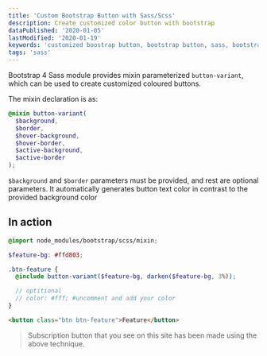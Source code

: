 ```yaml
---
title: 'Custom Bootstrap Button with Sass/Scss'
description: Create customized color button with bootstrap
dataPublished: '2020-01-05'
lastModified: '2020-01-19'
keywords: 'customized boostrap button, bootstrap button, sass, bootstrap button color change'
tags: 'sass'
---
```


Bootstrap 4 Sass module provides mixin parameterized `button-variant`, which can be used to create customized coloured buttons.

The mixin declaration is as:

```scss
@mixin button-variant(
  $background,
  $border,
  $hover-background,
  $hover-border,
  $active-background,
  $active-border
);
```

`$background` and `$border` parameters must be provided, and rest are optional parameters.
It automatically generates button text color in contrast to the provided background color

## In action

```scss
@import node_modules/bootstrap/scss/mixin;

$feature-bg: #ffd803;

.btn-feature {
  @include button-variant($feature-bg, darken($feature-bg, 3%));

  // optitional
  // color: #fff; #uncomment and add your color
}
```

```html
<button class="btn btn-feature">Feature</button>
```

> Subscription button that you see on this site has been made using the above technique.
